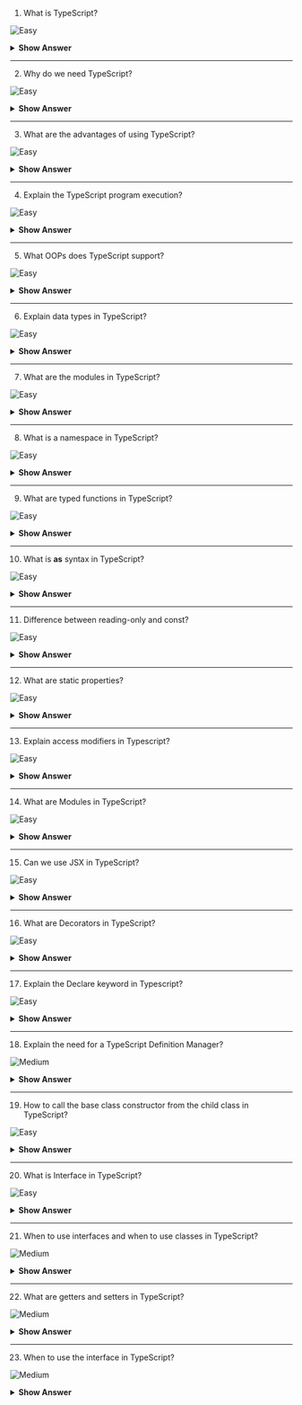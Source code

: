 1. What is TypeScript?

![Easy](https://github.com/revaturelabs/interviewquestions/blob/dev/ComplexityTags/simple%20(2).svg)

<details> <summary> <b> Show Answer </b> </summary>
<blockquote>

- TypeScript is an open-source object-oriented programming language developed and maintained by Microsoft. It is a superset of JavaScript.
- TypeScript is designed for the development of large applications and transpiles to JavaScript.

</blockquote>
</details>

---

2. Why do we need TypeScript?

![Easy](https://github.com/revaturelabs/interviewquestions/blob/dev/ComplexityTags/simple%20(2).svg)

<details> <summary> <b> Show Answer </b> </summary>
<blockquote>

- TypeScript is an attempt to fix JavaScript problems.
- Since we all know that JavaScript is the only language used in client-side scripting browsers can only understand JavaScript.
- Since TypeScript simplifies JavaScript code, making it easier to read and debug. It saves developers time and increases productivity.

</blockquote>
</details>

---

3. What are the advantages of using TypeScript?

![Easy](https://github.com/revaturelabs/interviewquestions/blob/dev/ComplexityTags/simple%20(2).svg)

<details> <summary> <b> Show Answer </b> </summary>
<blockquote>

Advantages of using TypeScript:

- Integrates well with React, Vue, and Angular.
- Is a statically typed language and this makes the code easier to refactor. 
- Is easier to read and access. Helps in code maintainability.
- Has a powerful type system, including generics.
- Statically typed programming languages are those in which the type of a variable is known at compile-time instead of at run-time.

</blockquote>
</details>

---

4. Explain the TypeScript program execution?

![Easy](https://github.com/revaturelabs/interviewquestions/blob/dev/ComplexityTags/simple%20(2).svg)

<details> <summary> <b> Show Answer </b> </summary>
<blockquote>

TypeScript follows the OOPS (Object-Oriented Programming System) concept and with the help of TSC (TypeScript Compiler), we can convert Typescript code (.ts file) to JavaScript (.js file).

</blockquote>
</details>

---

5. What OOPs does TypeScript support?

![Easy](https://github.com/revaturelabs/interviewquestions/blob/dev/ComplexityTags/simple%20(2).svg)

<details> <summary> <b> Show Answer </b> </summary>
<blockquote>

Typescript supports the four object-oriented programming concepts – Abstraction, Polymorphism, Inheritance, and Encapsulation.

</blockquote>
</details>

---

 6. Explain data types in TypeScript?

 ![Easy](https://github.com/revaturelabs/interviewquestions/blob/dev/ComplexityTags/simple%20(2).svg)

<details> <summary> <b> Show Answer </b> </summary>
<blockquote>

- Typescript supports Any, Built-in, and User-defined data types.
- Any is the superset for all the data types available. It means that the variable could be of any type. It will override the type checking.
- The Built-in types include string, number, boolean, undefined, null, and void.
- The User-defined types include array, enum, interface, class, union, and tuple.

</blockquote>
</details>

---

7. What are the modules in TypeScript?

![Easy](https://github.com/revaturelabs/interviewquestions/blob/dev/ComplexityTags/simple%20(2).svg)

<details> <summary> <b> Show Answer </b> </summary>
<blockquote>

- A module is a way to construct a local scope in a file. So that all the classes and variables declared in a module are not accessible outside the module.
- We can create a module using the export keyword.
- A module in typescript can be used in another module using the import keyword.

</blockquote>
</details>

---

8. What is a namespace in TypeScript?

![Easy](https://github.com/revaturelabs/interviewquestions/blob/dev/ComplexityTags/simple%20(2).svg)

<details> <summary> <b> Show Answer </b> </summary>
<blockquote>

- Using a namespace we can group logically related code. A namespace can include classes, interfaces, functions, and variables.
- We can create a namespace in typescript using the namespace keyword followed by any valid name.
- For Example:

```ts

namespace MyNamespace {

}
```

</blockquote>
</details>

---

9. What are typed functions in TypeScript?

![Easy](https://github.com/revaturelabs/interviewquestions/blob/dev/ComplexityTags/simple%20(2).svg)

<details> <summary> <b> Show Answer </b> </summary>
<blockquote>

In Typescript, a function can be created as a named function or an anonymous function. We can further add types to each of the parameters of the function as well.

```ts

// Named function
function add(a: number, b: number) : number {
    return a + b;
}

// Anonymous function
let funcAdd = function(a: number, b: number): number { return a + b; };
```

If we want to write the full type of the function:

```ts

let funcAdd: (a: number, b: number) => number = 
     function (a: number, b: number) : number  { return a + b; };
```
</blockquote>
</details>

---

10. What is **as** syntax in TypeScript?

![Easy](https://github.com/revaturelabs/interviewquestions/blob/dev/ComplexityTags/simple%20(2).svg)

<details> <summary> <b> Show Answer </b> </summary>
<blockquote>

This is an additional Type of assertion syntax. The reason for including the **as** syntax in typescript was that `<type>` conflicted with JSX.

```ts

let strength: number= (someString as string).length;
```

</blockquote>
</details>

---

11. Difference between reading-only and const?

![Easy](https://github.com/revaturelabs/interviewquestions/blob/dev/ComplexityTags/simple%20(2).svg)

<details> <summary> <b> Show Answer </b> </summary>
<blockquote>

const is used on a variable whereas read-only is used on properties of an object.

</blockquote>
</details>

---

12. What are static properties?

![Easy](https://github.com/revaturelabs/interviewquestions/blob/dev/ComplexityTags/simple%20(2).svg)

<details> <summary> <b> Show Answer </b> </summary>
<blockquote>

Static properties are those that are shared by all the instances of a class and they can be accessed via the class name and dot operator.

```ts

class Singleton {
    static counter = 0;
    constructor() {
        Singleton.counter++;
    }
  }
  
  var singleton = new Singleton();
  console.log(Singleton.counter); //1
```  

</blockquote>
</details>

---

13. Explain access modifiers in Typescript?

![Easy](https://github.com/revaturelabs/interviewquestions/blob/dev/ComplexityTags/simple%20(2).svg)

<details> <summary> <b> Show Answer </b> </summary>
<blockquote>

There are 3 types of access modifiers in TypeScript: public, private, and protected.

**Public**:
By default, all the members of a class are public in TypeScript.

**Private**:
When any of the class members are declared private, it is only accessible within the class scope.

**Protected**:
The protected members are similar to private access modifiers, except that they are accessible in the derived class.

</blockquote>
</details>

---
 
14. What are Modules in TypeScript?

![Easy](https://github.com/revaturelabs/interviewquestions/blob/dev/ComplexityTags/simple%20(2).svg)

<details> <summary> <b> Show Answer </b> </summary>
<blockquote>

- A module is a way to construct a local scope in a file. So that all the classes and variables declared in a module are not accessible outside the module.
- We can create a module using the export keyword.
- A module in typescript can be used in another module using the import keyword.

```ts

export class Student {
    readonly Id: number;
    Name: string;
    
    constructor(id: number, name: string) {
        this.Id = id;
        this.Name = name;
    }
}

let Subject: string = "Computer Science";
```

</blockquote>
</details>

---

15. Can we use JSX in TypeScript?

![Easy](https://github.com/revaturelabs/interviewquestions/blob/dev/ComplexityTags/simple%20(2).svg)

<details> <summary> <b> Show Answer </b> </summary>
<blockquote>

- Yes, JSX is an embeddable XML-like syntax.
- To use JSX, we must name our file with a .tsx extension and should enable the jsx option.

</blockquote>
</details>

---

16. What are Decorators in TypeScript?

![Easy](https://github.com/revaturelabs/interviewquestions/blob/dev/ComplexityTags/simple%20(2).svg)

<details> <summary> <b> Show Answer </b> </summary>
<blockquote>

- Decorators are functions that modify a class, property, method, or method parameter. The syntax to define decorators is “@”.
- In other words, Decorators are functions that take their target as the argument.

</blockquote>
</details>

---
 
17. Explain the Declare keyword in Typescript?

![Easy](https://github.com/revaturelabs/interviewquestions/blob/dev/ComplexityTags/simple%20(2).svg)

<details> <summary> <b> Show Answer </b> </summary>
<blockquote>

- The **declare** keyword is used for ambient declarations and methods where we want to define a variable that may exist elsewhere.
- If we want to use any library in our TypeScript code, we can use the following code:

```ts

declare var myAlexaLibrary;

```

</blockquote>
</details>

---

18. Explain the need for a TypeScript Definition Manager?

![Medium](https://github.com/revaturelabs/interviewquestions/blob/dev/ComplexityTags/Medium%20(2).svg)

<details> <summary> <b> Show Answer </b> </summary>
<blockquote>

- TypeScript Definition Manager (TSD) is a package manager used to search and install typescript definition files directly from the community-driven DefinitelyTyped repository.
- Now, if we want to use some jQuery code in your .ts file:

```ts

$(document).ready(function() { //Your jQuery code });

```
- Here, when we try to compile it by using tsc, it will give a compile-time error: Cannot find the name “$”.
- So, we need to inform the TypeScript compiler that “$”belongs to jQuery.
- To do this, TSD comes into play. We can download the jQuery Type Definition file and include it in our .ts file.

</blockquote>
</details>

---
 
19.  How to call the base class constructor from the child class in TypeScript?

![Easy](https://github.com/revaturelabs/interviewquestions/blob/dev/ComplexityTags/simple%20(2).svg)

<details> <summary> <b> Show Answer </b> </summary>
<blockquote>

We can call the base class constructor using `super()`.

</blockquote>
</details>

---

20. What is Interface in TypeScript?

![Easy](https://github.com/revaturelabs/interviewquestions/blob/dev/ComplexityTags/simple%20(2).svg)

<details> <summary> <b> Show Answer </b> </summary>
<blockquote>

- An `interface` is a virtual structure that only exists within the context of TypeScript. The TypeScript compiler uses interfaces only for type-checking purposes.
- When we define your interface we’re saying that any object (not an instance of a class) given this contract must be an object containing interface properties.

</blockquote>
</details>

---

21. When to use interfaces and when to use classes in TypeScript? 

![Medium](https://github.com/revaturelabs/interviewquestions/blob/dev/ComplexityTags/Medium%20(2).svg)

<details> <summary> <b> Show Answer </b> </summary>
<blockquote>

- If we need/wish to create an instance of perhaps a custom object, whilst getting the benefits of type-checking things such as arguments, return types, or generics - a class makes sense. 
- If we’re not creating instances - we have interfaces at our disposal, and their benefit comes from not generating any source code, yet allowing us to somewhat “virtually” type-check our code.

</blockquote>
</details>

---

22. What are getters and setters in TypeScript?

![Medium](https://github.com/revaturelabs/interviewquestions/blob/dev/ComplexityTags/Medium%20(2).svg)

<details> <summary> <b> Show Answer </b> </summary>
<blockquote>

- TypeScript supports getters/setters as a way of intercepting accesses to a member of an object. This gives a way of having finer-grained control over how a member is accessed on each object.
```typescript
class Employee {
   
    private _name: string;

    get Name() {
        return this._name;
    }
    set Name(val) {
        this._name = val;
    }
}
```

</blockquote>
</details>

---

23.  When to use the interface in TypeScript?

![Medium](https://github.com/revaturelabs/interviewquestions/blob/dev/ComplexityTags/Medium%20(2).svg)

<details> <summary> <b> Show Answer </b> </summary>
<blockquote>

- Interfaces help to achieve Polymorphism.
- An interface is a contract to implement a shape of the data. 
- Use the interface to make it clear that it is intended to be implemented and used as a contract about how the object will be used.
```typescript
interface Bird {
    size: number
    fly(): void
    sleep(): void
}
class Hummingbird implements Bird { ... }
class Bellbird implements Bird { ... }
;
```
---
 
24. Define the Lambda function.

![Medium](https://github.com/revaturelabs/interviewquestions/blob/dev/ComplexityTags/Medium%20(2).svg)

<details> <summary> <b> Show Answer </b> </summary>
<blockquote>

- For defining function expressions, TypeScript provides a shortcut syntax. A lambda function is an unnamed anonymous function. 
- **Example**:
```ts
let sum=(a: num, b: num): num=>{ return a+b;}

console.log(sum(5,10)); //returns 15
```
Here, `?=>?` is a lambda operator.

</blockquote>
</details>

---




